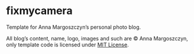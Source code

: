 fixmycamera
===========

Template for Anna Margoszczyn’s personal photo blog.

All blog’s content, name, logo, images and such are © Anna Margoszczyn,
only template code is licensed under [MIT License](LICENSE.md).
